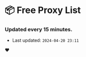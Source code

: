 # :package: Free Proxy List
### Updated every 15 minutes.

- Last updated: `2024-04-20 23:11`

:heart:
